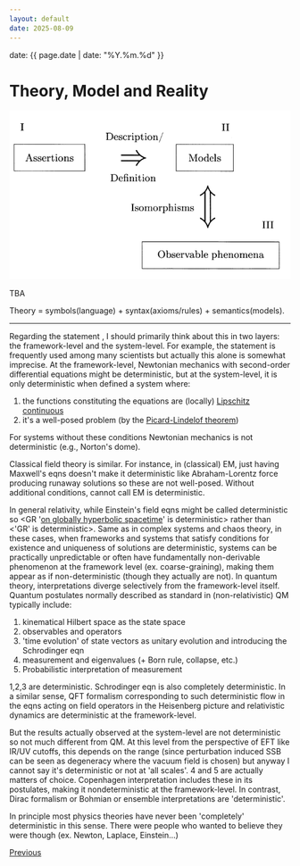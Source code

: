 ```yaml
---
layout: default
date: 2025-08-09
---
```


date: {{ page.date | date: "%Y.%m.%d" }}

# Theory, Model and Reality

![p](sv.png)

TBA


Theory = symbols(language) + syntax(axioms/rules) + semantics(models).


---

Regarding the statement <theories are deterministic>, I should primarily think about this in two layers: the framework-level and the system-level.
For example, the statement <Newtonian mechanics is deterministic> is frequently used among many scientists but actually this alone is somewhat imprecise. At the framework-level, Newtonian mechanics with second-order differential equations might be deterministic, but at the system-level, it is only deterministic when defined a system where:

1. the functions constituting the equations are (locally) [Lipschitz continuous](https://en.wikipedia.org/wiki/Lipschitz_continuity)
2. it's a well-posed problem (by the [Picard-Lindelof theorem](https://en.wikipedia.org/wiki/Picard%E2%80%93Lindel%C3%B6f_theorem))

For systems without these conditions Newtonian mechanics is not deterministic (e.g., Norton's dome).

Classical field theory is similar. For instance, in (classical) EM, just having Maxwell's eqns doesn't make it deterministic like Abraham-Lorentz force producing runaway solutions  so these are not well-posed. Without additional conditions, cannot call EM is deterministic. 

In general relativity, while Einstein's field eqns might be called deterministic so \<GR '[on globally hyperbolic spacetime](https://en.wikipedia.org/wiki/Globally_hyperbolic_manifold)' is deterministic\> rather than \<'GR' is deterministic\>. Same as in complex systems and chaos theory, in these cases, when frameworks and systems that satisfy conditions for existence and uniqueness of solutions are deterministic, systems can be practically unpredictable or often have fundamentally non-derivable phenomenon at the framework level (ex. coarse-graining), making them appear as if non-deterministic (though they actually are not).
In quantum theory, interpretations diverge selectively from the framework-level itself. Quantum postulates normally described as standard in (non-relativistic) QM typically include:

1. kinematical Hilbert space as the state space
2. observables and operators
3. 'time evolution' of state vectors as unitary evolution and introducing the Schrodinger eqn
4. measurement and eigenvalues (+ Born rule, collapse, etc.)
5. Probabilistic interpretation of measurement

1,2,3 are deterministic. Schrodinger eqn is also completely deterministic. In a similar sense, QFT formalism corresponding to such deterministic flow in the eqns acting on field operators in the Heisenberg picture and relativistic dynamics are deterministic at the framework-level.

But the results actually observed at the system-level are not deterministic so not much different from QM. At this level from the perspective of EFT like IR/UV cutoffs, this depends on the range (since perturbation induced SSB can be seen as degeneracy where the vacuum field is chosen) but anyway I cannot say it's deterministic or not at 'all scales'.
4 and 5 are actually matters of choice. Copenhagen interpretation includes these in its postulates, making it nondeterministic at the framework-level. In contrast, Dirac formalism or Bohmian or ensemble interpretations are 'deterministic'.

In principle most physics theories have never been 'completely' deterministic in this sense. There were people who wanted to believe they were though (ex. Newton, Laplace, Einstein...)


<div class="pagination">
  <a href="{{ '/Phys/WP/what_content.html' | relative_url }}" class="prev-button">Previous</a>
</div>